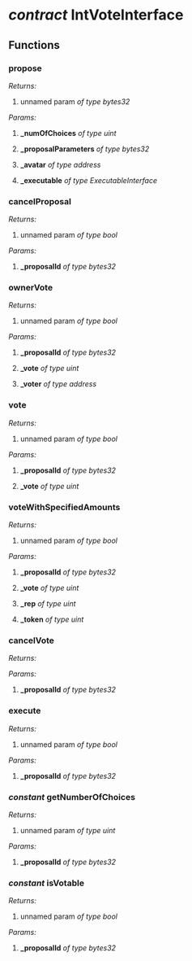 
# *contract* IntVoteInterface 



## Functions


###  propose

*Returns:*

 1. unnamed param *of type bytes32*


*Params:*

 1. **_numOfChoices** *of type uint*

 2. **_proposalParameters** *of type bytes32*

 3. **_avatar** *of type address*

 4. **_executable** *of type ExecutableInterface*




###  cancelProposal

*Returns:*

 1. unnamed param *of type bool*


*Params:*

 1. **_proposalId** *of type bytes32*




###  ownerVote

*Returns:*

 1. unnamed param *of type bool*


*Params:*

 1. **_proposalId** *of type bytes32*

 2. **_vote** *of type uint*

 3. **_voter** *of type address*




###  vote

*Returns:*

 1. unnamed param *of type bool*


*Params:*

 1. **_proposalId** *of type bytes32*

 2. **_vote** *of type uint*




###  voteWithSpecifiedAmounts

*Returns:*

 1. unnamed param *of type bool*


*Params:*

 1. **_proposalId** *of type bytes32*

 2. **_vote** *of type uint*

 3. **_rep** *of type uint*

 4. **_token** *of type uint*




###  cancelVote

*Returns:*


*Params:*

 1. **_proposalId** *of type bytes32*




###  execute

*Returns:*

 1. unnamed param *of type bool*


*Params:*

 1. **_proposalId** *of type bytes32*




### *constant*  getNumberOfChoices

*Returns:*

 1. unnamed param *of type uint*


*Params:*

 1. **_proposalId** *of type bytes32*




### *constant*  isVotable

*Returns:*

 1. unnamed param *of type bool*


*Params:*

 1. **_proposalId** *of type bytes32*



